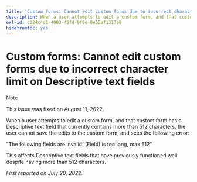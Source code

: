 ```yaml
---
title: 'Custom forms: Cannot edit custom forms due to incorrect character limit on Descriptive text fields'
description: When a user attempts to edit a custom form, and that custom form has a Descriptive text field that currently contains more than 512 characters, the user cannot save the edits to the custom form.
exl-id: c224c4d1-4003-45fd-9f9e-0e55af1317e9
hidefromtoc: yes
---
```

# Custom forms: Cannot edit custom forms due to incorrect character limit on Descriptive text fields

>[!NOTE]
>
> This issue was fixed on August 11, 2022.

When a user attempts to edit a custom form, and that custom form has a Descriptive text field that currently contains more than 512 characters, the user cannot save the edits to the custom form, and sees the following error:

"The following fields are invalid: (Field) is too long, max 512"

This affects Descriptive text fields that have previously functioned well despite having more than 512 characters.


_First reported on July 20, 2022._
